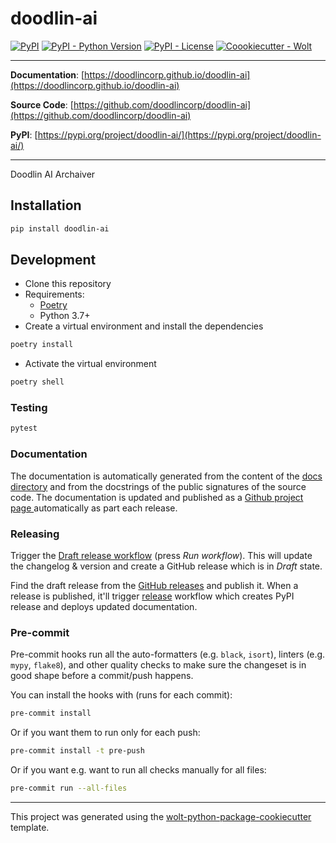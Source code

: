 # doodlin-ai

[![PyPI](https://img.shields.io/pypi/v/doodlin-ai?style=flat-square)](https://pypi.python.org/pypi/doodlin-ai/)
[![PyPI - Python Version](https://img.shields.io/pypi/pyversions/doodlin-ai?style=flat-square)](https://pypi.python.org/pypi/doodlin-ai/)
[![PyPI - License](https://img.shields.io/pypi/l/doodlin-ai?style=flat-square)](https://pypi.python.org/pypi/doodlin-ai/)
[![Coookiecutter - Wolt](https://img.shields.io/badge/cookiecutter-Wolt-00c2e8?style=flat-square&logo=cookiecutter&logoColor=D4AA00&link=https://github.com/woltapp/wolt-python-package-cookiecutter)](https://github.com/woltapp/wolt-python-package-cookiecutter)


---

**Documentation**: [https://doodlincorp.github.io/doodlin-ai](https://doodlincorp.github.io/doodlin-ai)

**Source Code**: [https://github.com/doodlincorp/doodlin-ai](https://github.com/doodlincorp/doodlin-ai)

**PyPI**: [https://pypi.org/project/doodlin-ai/](https://pypi.org/project/doodlin-ai/)

---

Doodlin AI Archaiver

## Installation

```sh
pip install doodlin-ai
```

## Development

* Clone this repository
* Requirements:
  * [Poetry](https://python-poetry.org/)
  * Python 3.7+
* Create a virtual environment and install the dependencies

```sh
poetry install
```

* Activate the virtual environment

```sh
poetry shell
```

### Testing

```sh
pytest
```

### Documentation

The documentation is automatically generated from the content of the [docs directory](./docs) and from the docstrings
 of the public signatures of the source code. The documentation is updated and published as a [Github project page
 ](https://pages.github.com/) automatically as part each release.

### Releasing

Trigger the [Draft release workflow](https://github.com/doodlincorp/doodlin-ai/actions/workflows/draft_release.yml)
(press _Run workflow_). This will update the changelog & version and create a GitHub release which is in _Draft_ state.

Find the draft release from the
[GitHub releases](https://github.com/doodlincorp/doodlin-ai/releases) and publish it. When
 a release is published, it'll trigger [release](https://github.com/doodlincorp/doodlin-ai/blob/master/.github/workflows/release.yml) workflow which creates PyPI
 release and deploys updated documentation.

### Pre-commit

Pre-commit hooks run all the auto-formatters (e.g. `black`, `isort`), linters (e.g. `mypy`, `flake8`), and other quality
 checks to make sure the changeset is in good shape before a commit/push happens.

You can install the hooks with (runs for each commit):

```sh
pre-commit install
```

Or if you want them to run only for each push:

```sh
pre-commit install -t pre-push
```

Or if you want e.g. want to run all checks manually for all files:

```sh
pre-commit run --all-files
```

---

This project was generated using the [wolt-python-package-cookiecutter](https://github.com/woltapp/wolt-python-package-cookiecutter) template.
